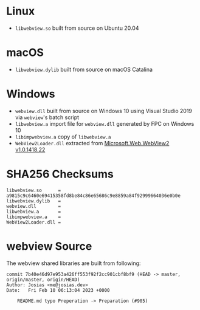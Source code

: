 # Linux

- ```libwebview.so``` built from source on Ubuntu 20.04

# macOS

- ```libwebview.dylib``` built from source on macOS Catalina

# Windows

- ```webview.dll``` built from source on Windows 10 using Visual Studio 2019 via ```webview```'s batch script
- ```libwebview.a``` import file for ```webview.dll``` generated by FPC on Windows 10
- ```libimpwebview.a``` copy of ```libwebview.a```
- ```WebView2Loader.dll``` extracted from [Microsoft.Web.WebView2 v1.0.1418.22](https://www.nuget.org/packages/Microsoft.Web.WebView2/)

# SHA256 Checksums

```
libwebview.so      = a9815c9c6460e69415358fd8be84c86e65686c9e8859a84f92999664036e0b0e
libwebview.dylib   = 
webview.dll        = 
libwebview.a       = 
libimpwebview.a    = 
WebView2Loader.dll = 
```
# webview Source

The webview shared libraries are built from following:

```
commit 7b40e46d97e953a426ff553f92f2cc901cbf8bf9 (HEAD -> master, origin/master, origin/HEAD)
Author: Josias <me@josias.dev>
Date:   Fri Feb 10 06:13:04 2023 +0000

    README.md typo Preperation -> Preparation (#905)
```


